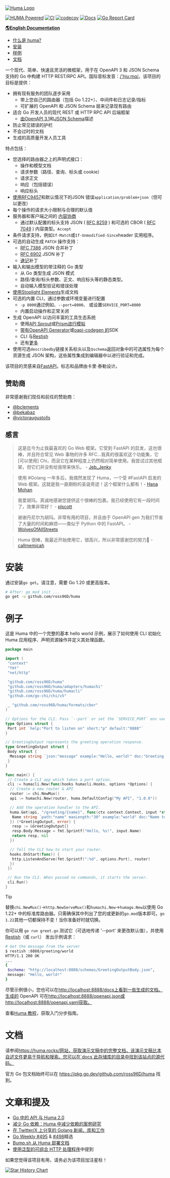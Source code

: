 <a href="#">
 <picture>
  <source media="(prefers-color-scheme: dark)" srcset="https://huma.rocks/huma-dark.png" />
  <source media="(prefers-color-scheme: light)" srcset="https://huma.rocks/huma.png" />
  <img alt="Huma Logo" src="https://huma.rocks/huma.png" />
 </picture>
</a>

[![HUMA Powered](https://img.shields.io/badge/Powered%20By-HUMA-f40273)](https://huma.rocks/) [![CI](https://github.com/danielgtaylor/huma/workflows/CI/badge.svg?branch=main)](https://github.com/danielgtaylor/huma/actions?query=workflow%3ACI+branch%3Amain++) [![codecov](https://codecov.io/gh/danielgtaylor/huma/branch/main/graph/badge.svg)](https://codecov.io/gh/danielgtaylor/huma) [![Docs](https://godoc.org/github.com/ross96D/huma?status.svg)](https://pkg.go.dev/github.com/ross96D/huma?tab=doc) [![Go Report Card](https://goreportcard.com/badge/github.com/ross96D/huma)](https://goreportcard.com/report/github.com/ross96D/huma)

[**🌎English Documentation**](./README.md)

- [什么是 huma?](#intro)
- [安装](#install)
- [样例](#example)
- [文档](#documentation)

<a name="intro"></a>
一个现代、简单、快速且灵活的微框架，用于在 OpenAPI 3 和 JSON Schema 支持的 Go 中构建 HTTP REST/RPC API。国际音标发音：[/'hjuːmɑ/](https://en.wiktionary.org/wiki/Wiktionary:International_Phonetic_Alphabet)。该项目的目标是提供：

- 拥有现有服务的团队逐步采用
  - 带上您自己的路由器（包括 Go 1.22+）、中间件和日志记录/指标
  - 可扩展的 OpenAPI 和 JSON Schema 层来记录现有路由
- 适合 Go 开发人员的现代 REST 或 HTTP RPC API 后端框架
  - [由OpenAPI 3.1](https://github.com/OAI/OpenAPI-Specification/blob/master/versions/3.1.0.md)和[JSON Schema](https://json-schema.org/)描述
- 防止常见错误的护栏
- 不会过时的文档
- 生成的高质量开发人员工具

特点包括：

- 您选择的路由器之上的声明式接口：
  - 操作和模型文档
  - 请求参数（路径、查询、标头或 cookie）
  - 请求正文
  - 响应（包括错误）
  - 响应标头
- [使用RFC9457](https://datatracker.ietf.org/doc/html/rfc9457)和默认情况下的JSON 错误`application/problem+json`（但可以更改）
- 每个操作的请求大小限制与合理的默认值
- 服务器和客户端之间的 [内容协商](https://developer.mozilla.org/en-US/docs/Web/HTTP/Content_negotiation)
  - 通过默认配置的标头支持 JSON ( [RFC 8259](https://tools.ietf.org/html/rfc8259) ) 和可选的 CBOR ( [RFC 7049](https://tools.ietf.org/html/rfc7049) ) 内容类型。`Accept`
- 条件请求支持，例如`If-Match`或`If-Unmodified-Since`header 实用程序。
- 可选的自动生成 `PATCH` 操作支持：
  - [RFC 7386](https://www.rfc-editor.org/rfc/rfc7386) JSON 合并补丁
  - [RFC 6902](https://www.rfc-editor.org/rfc/rfc6902) JSON 补丁
  - [速记](https://github.com/danielgtaylor/shorthand)补丁
- 输入和输出模型的带注释的 Go 类型
  - 从 Go 类型生成 JSON 模式
  - 路径/查询/标头参数、正文、响应标头等的静态类型。
  - 自动输入模型验证和错误处理
- [使用Stoplight Elements](https://stoplight.io/open-source/elements)生成文档
- 可选的内置 CLI，通过参数或环境变量进行配置
  - `-p 8000`通过例如、`--port=8000`、 或设置`SERVICE_PORT=8000`
  - 内置启动操作和正常关闭
- 生成 OpenAPI 以访问丰富的工具生态系统
  - 使用[API Sprout](https://github.com/danielgtaylor/apisprout)或[Prism进行模拟](https://stoplight.io/open-source/prism)
  - [带有OpenAPI Generator](https://github.com/OpenAPITools/openapi-generator)或[oapi-codegen 的](https://github.com/deepmap/oapi-codegen)SDK
  - CLI 与[Restish](https://rest.sh/)
  - 还有[更多](https://openapi.tools/)
- 使用可选`describedby`链接关系标头以及`$schema`返回对象中的可选属性为每个资源生成 JSON 架构，这些属性集成到编辑器中以进行验证和完成。

该项目的灵感来自[FastAPI](https://fastapi.tiangolo.com/)。标志和品牌由卡里·泰勒设计。

## 赞助商

非常感谢我们现任和前任的赞助商：

- [@bclements](https://github.com/bclements)
- [@bekabaz](https://github.com/bekabaz)
- [@victoraugustolls](https://github.com/victoraugustolls)

## 感言

> 这是迄今为止我最喜欢的 Go Web 框架。它受到 FastAPI 的启发，这也很棒，并且符合常见 Web 事物的许多 RFC...我真的很喜欢这个功能集，它[可以使用] Chi，而且它在某种程度上仍然相对简单使用。我尝试过其他框架，但它们并没有给我带来快乐。 - [Jeb_Jenky](https://www.reddit.com/r/golang/comments/zhitcg/comment/izmg6vk/?utm_source=reddit&utm_medium=web2x&context=3)

> 使用 #Golang 一年多后，我偶然发现了 Huma，一个受 #FastAPI 启发的 Web 框架。这就是我一直期盼的圣诞奇迹！这个框架什么都有！- [Hana Mohan](https://twitter.com/unamashana/status/1733088066053583197)

> 我爱胡玛。真诚地感谢您提供这个很棒的包裹。我已经使用它有一段时间了，效果非常好！ - [plscott](https://www.reddit.com/r/golang/comments/1aoshey/comment/kq6hcpd/?utm_source=reddit&utm_medium=web2x&context=3)

> 谢谢丹尼尔为胡玛。非常有用的项目，并且由于 OpenAPI gen 为我们节省了大量的时间和麻烦——类似于 Python 中的 FastAPI。 - [WolvesOfAllStreets](https://www.reddit.com/r/golang/comments/1aqj99d/comment/kqfqcml/?utm_source=reddit&utm_medium=web2x&context=3)

> Huma 很棒，我最近开始使用它，很高兴，所以非常感谢您的努力🙏  - [callmemicah](https://www.reddit.com/r/golang/comments/1b32ts4/comment/ksvr9h7/?utm_source=reddit&utm_medium=web2x&context=3)

# 安装

通过安装`go get`。请注意，需要 Go 1.20 或更高版本。

```sh
# After: go mod init ...
go get -u github.com/ross96D/huma
```

# 例子

这是 Huma 中的一个完整的基本 hello world 示例，展示了如何使用 CLI 初始化 Huma 应用程序、声明资源操作并定义其处理函数。

```go
package main

import (
 "context"
 "fmt"
 "net/http"

 "github.com/ross96D/huma"
 "github.com/ross96D/huma/adapters/humachi"
 "github.com/ross96D/huma/humacli"
 "github.com/go-chi/chi/v5"

 _ "github.com/ross96D/huma/formats/cbor"
)

// Options for the CLI. Pass `--port` or set the `SERVICE_PORT` env var.
type Options struct {
 Port int `help:"Port to listen on" short:"p" default:"8888"`
}

// GreetingOutput represents the greeting operation response.
type GreetingOutput struct {
 Body struct {
  Message string `json:"message" example:"Hello, world!" doc:"Greeting message"`
 }
}

func main() {
 // Create a CLI app which takes a port option.
 cli := humacli.New(func(hooks humacli.Hooks, options *Options) {
  // Create a new router & API
  router := chi.NewMux()
  api := humachi.New(router, huma.DefaultConfig("My API", "1.0.0"))

  // Add the operation handler to the API.
  huma.Get(api, "/greeting/{name}", func(ctx context.Context, input *struct{
   Name string `path:"name" maxLength:"30" example:"world" doc:"Name to greet"`
  }) (*GreetingOutput, error) {
   resp := &GreetingOutput{}
   resp.Body.Message = fmt.Sprintf("Hello, %s!", input.Name)
   return resp, nil
  })

  // Tell the CLI how to start your router.
  hooks.OnStart(func() {
   http.ListenAndServe(fmt.Sprintf(":%d", options.Port), router)
  })
 })

 // Run the CLI. When passed no commands, it starts the server.
 cli.Run()
}
```

> [!TIP]
> 替换`chi.NewMux()`→`http.NewServeMux()`和`humachi.New`→`humago.New`以使用 Go 1.22+ 中的标准库路由器。只需确保其中列出了您的或更新的`go.mod`版本即可。`go 1.22`其他一切都保持不变！当你准备好时就切换。

你可以用 `go run greet.go` 测试它（可选地传递 '--port' 来更改默认值），并使用 [Restish](https://rest.sh/)（或 `curl`） 发出示例请求：

```sh
# Get the message from the server
$ restish :8888/greeting/world
HTTP/1.1 200 OK
...
{
 $schema: "http://localhost:8888/schemas/GreetingOutputBody.json",
 message: "Hello, world!"
}
```

尽管示例很小，您也可以在<http://localhost:8888/docs上看到一些生成的文档。生成的> OpenAPI 可在<http://localhost:8888/openapi.json或http://localhost:8888/openapi.yaml获取。>

查看[Huma 教程](https://huma.rocks/tutorial/installation/)，获取入门分步指南。

# 文档

请参阅<https://huma.rocks/网站，获取演示文稿中的完整文档，该演示文稿比本自述文件更易于导航和搜索。您可以在`docs`此存储库的目录中找到该站点的源代码。>

官方 Go 包文档始终可以在 <https://pkg.go.dev/github.com/ross96D/huma> 找到。

# 文章和提及

- [Go 中的 API 与 Huma 2.0](https://dgt.hashnode.dev/apis-in-go-with-huma-20)
- [减少 Go 依赖：Huma 中减少依赖的案例研究](https://dgt.hashnode.dev/reducing-go-dependencies)
- [在 Twitter/X 上分享的 Golang 新闻、库和工作](https://twitter.com/golangch/status/1752175499701264532)
- [Go Weekly #495](https://golangweekly.com/issues/495) & [#498](https://golangweekly.com/issues/498)精选
- [Bump.sh 从 Huma 部署文档](https://docs.bump.sh/guides/bump-sh-tutorials/huma/)
- [使用泛型的可组合 HTTP 处理程序](https://www.willem.dev/articles/generic-http-handlers/)中提到

如果您觉得该项目有用，请务必为该项目加注星标！

<a href="https://star-history.com/#danielgtaylor/huma&Date">
 <picture>
  <source media="(prefers-color-scheme: dark)" srcset="https://api.star-history.com/svg?repos=danielgtaylor/huma&type=Date&theme=dark" />
  <source media="(prefers-color-scheme: light)" srcset="https://api.star-history.com/svg?repos=danielgtaylor/huma&type=Date" />
  <img alt="Star History Chart" src="https://api.star-history.com/svg?repos=danielgtaylor/huma&type=Date" />
 </picture>
</a>
